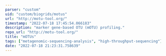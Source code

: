 ```yaml
---
parser: "custom"
uid: "custom/biogrids/motus"
url: "http://motu-tool.org/"
timestamp: "2022-07-18 17:45:54.066183"
description: "marker gene-based OTU (mOTU) profiling."
repo_url: "http://motu-tool.org/"
title: "mOTUs"
tags: ["metagenomic-sequencing-analysis", "high-throughput-sequencing"]
date: "2022-07-18 21:23:31.758639"
---
```

